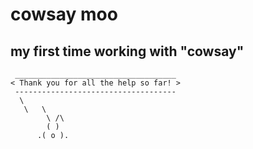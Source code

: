 # cowsay moo
## my first time working with "cowsay"

```
 ____________________________________ 
< Thank you for all the help so far! >
 ------------------------------------ 
  \
   \   \
        \ /\
        ( )
      .( o ).
```